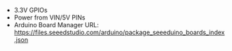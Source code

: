 * 3.3V GPIOs
* Power from VIN/5V PINs 
* Arduino Board Manager URL: https://files.seeedstudio.com/arduino/package_seeeduino_boards_index.json
